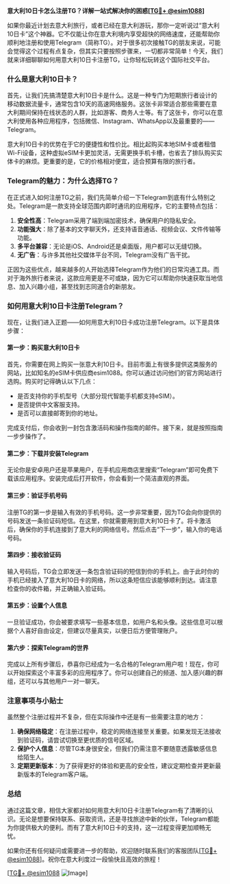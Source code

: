 **意大利10日卡怎么注册TG？详解一站式解决你的困惑[[TG💪+ @esim1088](https://t.me/s/esim1088)]**

如果你最近计划去意大利旅行，或者已经在意大利游玩，那你一定听说过“意大利10日卡”这个神器。它不仅能让你在意大利境内享受超快的网络速度，还能帮助你顺利地注册和使用Telegram（简称TG）。对于很多初次接触TG的朋友来说，可能会觉得这个过程有点复杂，但其实只要按照步骤来，一切都非常简单！今天，我们就来详细聊聊如何用意大利10日卡注册TG，让你轻松玩转这个国际社交平台。

### 什么是意大利10日卡？

首先，让我们先搞清楚意大利10日卡是什么。这是一种专门为短期旅行者设计的移动数据流量卡，通常包含10天的高速网络服务。这张卡非常适合那些需要在意大利期间保持在线状态的人群，比如游客、商务人士等。有了这张卡，你可以在意大利使用各种应用程序，包括微信、Instagram、WhatsApp以及最重要的——Telegram。

意大利10日卡的优势在于它的便捷性和性价比。相比起购买本地SIM卡或者租借Wi-Fi设备，这种虚拟eSIM卡更加灵活，无需更换手机卡槽，也省去了排队购买实体卡的麻烦。更重要的是，它的价格相对便宜，适合预算有限的旅行者。

### Telegram的魅力：为什么选择TG？

在正式进入如何注册TG之前，我们先简单介绍一下Telegram到底有什么特别之处。Telegram是一款支持全球范围内即时通讯的应用程序，它的主要特点包括：

1. **安全性高**：Telegram采用了端到端加密技术，确保用户的隐私安全。
2. **功能强大**：除了基本的文字聊天外，还支持语音通话、视频会议、文件传输等功能。
3. **多平台兼容**：无论是iOS、Android还是桌面版，用户都可以无缝切换。
4. **无广告**：与许多其他社交媒体平台不同，Telegram没有广告干扰。

正因为这些优点，越来越多的人开始选择Telegram作为他们的日常沟通工具。而对于海外旅行者来说，这款应用更是不可或缺，因为它可以帮助你快速获取当地信息、加入兴趣小组，甚至找到志同道合的新朋友。

### 如何用意大利10日卡注册Telegram？

现在，让我们进入正题——如何用意大利10日卡成功注册Telegram。以下是具体步骤：

#### 第一步：购买意大利10日卡

首先，你需要在网上购买一张意大利10日卡。目前市面上有很多提供这类服务的网站，比如知名的eSIM卡供应商esim1088。你可以通过访问他们的官方网站进行选购。购买时记得确认以下几点：

- 是否支持你的手机型号（大部分现代智能手机都支持eSIM）。
- 是否提供中文客服支持。
- 是否可以直接邮寄到你的地址。

完成支付后，你会收到一封包含激活码和操作指南的邮件。接下来，就是按照指南一步步操作了。

#### 第二步：下载并安装Telegram

无论你是安卓用户还是苹果用户，在手机应用商店里搜索“Telegram”即可免费下载该应用程序。安装完成后打开软件，你会看到一个简洁直观的界面。

#### 第三步：验证手机号码

注册TG的第一步是输入有效的手机号码。这一步非常重要，因为TG会向你提供的号码发送一条验证码短信。在这里，你就需要用到意大利10日卡了。将卡激活后，确保你的手机连接到了意大利的网络信号。然后点击“下一步”，输入你的电话号码。

#### 第四步：接收验证码

输入号码后，TG会立即发送一条包含验证码的短信到你的手机上。由于此时你的手机已经接入了意大利10日卡的网络，所以这条短信应该能够顺利到达。请注意检查你的收件箱，并正确输入验证码。

#### 第五步：设置个人信息

一旦验证成功，你会被要求填写一些基本信息，如用户名和头像。这些信息可以根据个人喜好自由设定，但建议尽量真实，以便日后方便管理账户。

#### 第六步：探索Telegram的世界

完成以上所有步骤后，恭喜你已经成为一名合格的Telegram用户啦！现在，你可以开始探索这个丰富多彩的应用程序了。你可以创建自己的频道、加入感兴趣的群组，还可以与其他用户一对一聊天。

### 注意事项与小贴士

虽然整个注册过程并不复杂，但在实际操作中还是有一些需要注意的地方：

1. **确保网络稳定**：在注册过程中，稳定的网络连接至关重要。如果发现无法接收到验证码，请尝试切换至更优质的信号区域。
2. **保护个人信息**：尽管TG本身很安全，但我们仍需注意不要随意透露敏感信息给陌生人。
3. **定期更新版本**：为了获得更好的体验和更高的安全性，建议定期检查并更新最新版本的Telegram客户端。

### 总结

通过这篇文章，相信大家都对如何用意大利10日卡注册Telegram有了清晰的认识。无论是想要保持联系、获取资讯，还是寻找旅途中新的伙伴，Telegram都能为你提供极大的便利。而有了意大利10日卡的支持，这一过程变得更加顺畅无忧。

如果你还有任何疑问或需要进一步的帮助，欢迎随时联系我们的客服团队[[TG💪+ @esim1088](https://t.me/s/esim1088)]。祝你在意大利度过一段愉快且高效的旅程！

[[TG💪+ @esim1088](https://t.me/s/esim1088) ![Image](https://i.postimg.cc/4NQfJmqS/Snipaste-2025-05-13-00-14-12.png)]
